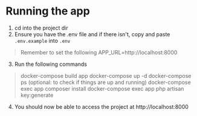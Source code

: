 # Running the app
1. cd into the project dir
2. Ensure you have the .env file and if there isn't, copy and paste `.env.example` into `.env`
> Remember to set the following
> APP_URL=http://localhost:8000
3. Run the following commands
> docker-compose build app
> docker-compose up -d
> docker-compose ps (optional: to check if things are up and running)
> docker-compose exec app composer install
> docker-compose exec app php artisan key:generate
4. You should now be able to access the project at http://localhost:8000